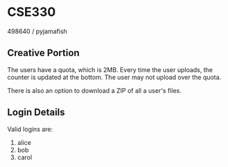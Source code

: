 # CSE330
498640 / pyjamafish

## Creative Portion
The users have a quota, which is 2MB.
Every time the user uploads, the counter is updated at the bottom.
The user may not upload over the quota.

There is also an option to download a ZIP of all a user's files.

## Login Details
Valid logins are:
1. alice
2. bob
3. carol
